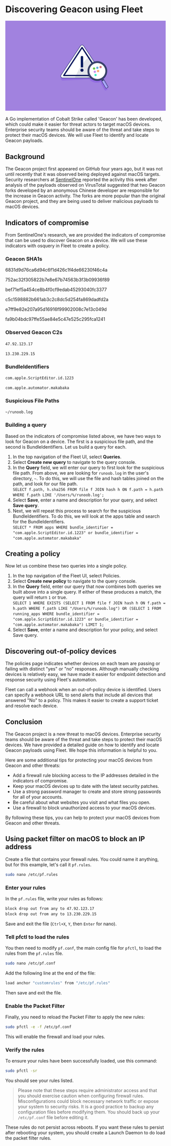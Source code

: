 # Discovering Geacon using Fleet

![Discovering Geacon using Fleet](../website/assets/images/articles/discovering-geacon-using-fleet-1600x900@2x.jpg)

A Go implementation of Cobalt Strike called 'Geacon' has been developed, which could make it easier for threat actors to target macOS devices. Enterprise security teams should be aware of the threat and take steps to protect their macOS devices. We will use Fleet to identify and locate Geacon payloads.


## Background

The Geacon project first appeared on GitHub four years ago, but it was not until recently that it was observed being deployed against macOS targets. Security researchers at [SentinelOne](https://www.sentinelone.com/blog/geacon-brings-cobalt-strike-capabilities-to-macos-threat-actors/) reported the activity this week after analysis of the payloads observed on VirusTotal suggested that two Geacon forks developed by an anonymous Chinese developer are responsible for the increase in Geacon activity. The forks are more popular than the original Geacon project, and they are being used to deliver malicious payloads to macOS devices. 


## Indicators of compromise

From SentinelOne's research, we are provided the indicators of compromise that can be used to discover Geacon on a device. We will use these indicators with osquery in Fleet to create a policy.


### Geacon SHA1s

6831d9d76ca6d94c6f1d426c1f4de66230f46c4a

752ac32f305822b7e8e67b74563b3f3b09936f89

bef71ef5a454ce8b4f0cf9edab45293040fc3377

c5c1598882b661ab3c2c8dc5d254fa869dadfd2a

e7ff9e82e207a95d16916f99902008c7e13c049d

fa9b04bdc97ffe55ae84e5c47e525c295fca1241


### Observed Geacon C2s

`47.92.123.17`

`13.230.229.15`


### BundleIdentifiers

`com.apple.ScriptEditor.id.1223`

`com.apple.automator.makabaka`


### Suspicious File Paths

`~/runoob.log`


### Building a query

Based on the indicators of compromise listed above, we have two ways to look for Geacon on a device. The first is a suspicious file path, and the second is BundleIdentifiers. Let us build a query for each.



1. In the top navigation of the Fleet UI, select **Queries**.
2. Select **Create new query** to navigate to the query console.
3. In the **Query** field, we will enter our query to first look for the suspicious file path. From above, we are looking for `runoob.log` in the user's directory, `~`. To do this, we will use the file and hash tables joined on the path, and look for our file path. \
`SELECT f.path, h.sha256 FROM file f JOIN hash h ON f.path = h.path WHERE f.path LIKE '/Users/%/runoob.log';`
4. Select **Save**, enter a name and description for your query, and select **Save query**.
5. Next, we will repeat this process to search for the suspicious BundleIdentifiers. To do this, we will look at the apps table and search for the BundleIdentifiers. \
`SELECT * FROM apps WHERE bundle_identifier = "com.apple.ScriptEditor.id.1223" or bundle_identifier = "com.apple.automator.makabaka"`


## Creating a policy

Now let us combine these two queries into a single policy.

1. In the top navigation of the Fleet UI, select Policies.
2. Select **Create new policy** to navigate to the query console.
3. In the **Query** field, enter our query that now combines both queries we built above into a single query. If either of these produces a match, the query will return `1` or true. \
`SELECT 1 WHERE EXISTS (SELECT 1 FROM file f JOIN hash h ON f.path = h.path WHERE f.path LIKE "/Users/%/runoob.log") OR (SELECT 1 FROM running_apps WHERE bundle_identifier = "com.apple.ScriptEditor.id.1223" or bundle_identifier = "com.apple.automator.makabaka") LIMIT 1;`
4. Select **Save**, enter a name and description for your policy, and select Save query.


## Discovering out-of-policy devices

The policies page indicates whether devices on each team are passing or failing with distinct "yes" or "no" responses. Although manually checking devices is relatively easy, we have made it easier for endpoint detection and response security using Fleet's automation.

Fleet can call a webhook when an out-of-policy device is identified. Users can specify a webhook URL to send alerts that include all devices that answered "No" to a policy. This makes it easier to create a support ticket and resolve each device.


## Conclusion

The Geacon project is a new threat to macOS devices. Enterprise security teams should be aware of the threat and take steps to protect their macOS devices. We have provided a detailed guide on how to identify and locate Geacon payloads using Fleet. We hope this information is helpful to you.

Here are some additional tips for protecting your macOS devices from Geacon and other threats:

* Add a firewall rule blocking access to the IP addresses detailed in the indicators of compromise.
* Keep your macOS devices up to date with the latest security patches.
* Use a strong password manager to create and store strong passwords for all of your accounts.
* Be careful about what websites you visit and what files you open.
* Use a firewall to block unauthorized access to your macOS devices.

By following these tips, you can help to protect your macOS devices from Geacon and other threats.


## Using packet filter on macOS to block an IP address

Create a file that contains your firewall rules. You could name it anything, but for this example, let's call it `pf.rules`. 

```bash
sudo nano /etc/pf.rules
```

### Enter your rules

In the `pf.rules` file, write your rules as follows:

```bash
block drop out from any to 47.92.123.17
block drop out from any to 13.230.229.15
```

Save and exit the file (`Ctrl+X`, `Y`, then `Enter` for nano).

### Tell pfctl to load the rules

You then need to modify `pf.conf`, the main config file for `pfctl`, to load the rules from the `pf.rules` file. 

```bash
sudo nano /etc/pf.conf
```

Add the following line at the end of the file:

```bash
load anchor "customrules" from "/etc/pf.rules"
```

Then save and exit the file.

### Enable the Packet Filter

Finally, you need to reload the Packet Filter to apply the new rules:

```bash
sudo pfctl -e -f /etc/pf.conf
```

This will enable the firewall and load your rules.

### Verify the rules

To ensure your rules have been successfully loaded, use this command:

```bash
sudo pfctl -sr
```

You should see your rules listed.

> Please note that these steps require administrator access and that you should exercise caution when configuring firewall rules. Misconfigurations could block necessary network traffic or expose your system to security risks. It is a good practice to backup any configuration files before modifying them. You should back up your `/etc/pf.conf` file before editing it. 

These rules do not persist across reboots. If you want these rules to persist after rebooting your system, you should create a Launch Daemon to do load the packet filter rules.


<meta name="articleTitle" value="Discovering Geacon using Fleet">
<meta name="authorFullName" value="JD Strong">
<meta name="authorGitHubUsername" value="spokanemac">
<meta name="category" value="guides">
<meta name="publishedOn" value="2023-05-18">
<meta name="articleImageUrl" value="../website/assets/images/articles/discovering-geacon-using-fleet-1600x900@2x.jpg">
<meta name="description" value="Enterprise security teams can use Fleet to identify and locate Geacon payloads and protect their macOS devices from this threat.">
